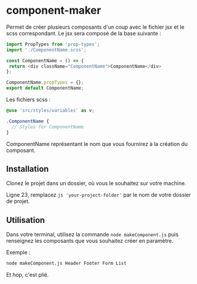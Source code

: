 # component-maker

Permet de créer plusieurs composants d'un coup avec le fichier jsx et le scss correspondant. 
Le jsx sera composé de la base suivante : 
```js
import PropTypes from 'prop-types';
import './ComponentName.scss';

const ComponentName = () => {
 return <div className="ComponentName">ComponentName</div>
};

ComponentName.propTypes = {};
export default ComponentName;
```

Les fichiers scss : 
```scss
@use 'src/styles/variables' as v;

.ComponentName {
  // Styles for ComponentName
}
```

ComponentName représentant le nom que vous fournirez à la création du composant. 

## Installation 
Clonez le projet dans un dossier, où vous le souhaitez sur votre machine. 

Ligne 23, remplacez ```js 'your-project-folder'``` par le nom de votre dossier de projet. 

## Utilisation
Dans votre terminal, utilisez la commande ```node makeComponent.js``` puis renseignez les composants que vous souhaitez créer en paramètre.

Exemple : 
```zsh
node makeComponent.js Header Footer Form List
```

Et hop, c'est plié. 